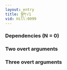 ```yaml
---
layout: entry
title: སྐྲོག་√1
vid: Hill:0099
---
```

### Dependencies (N = 0)


### Two overt arguments


### Three overt arguments

